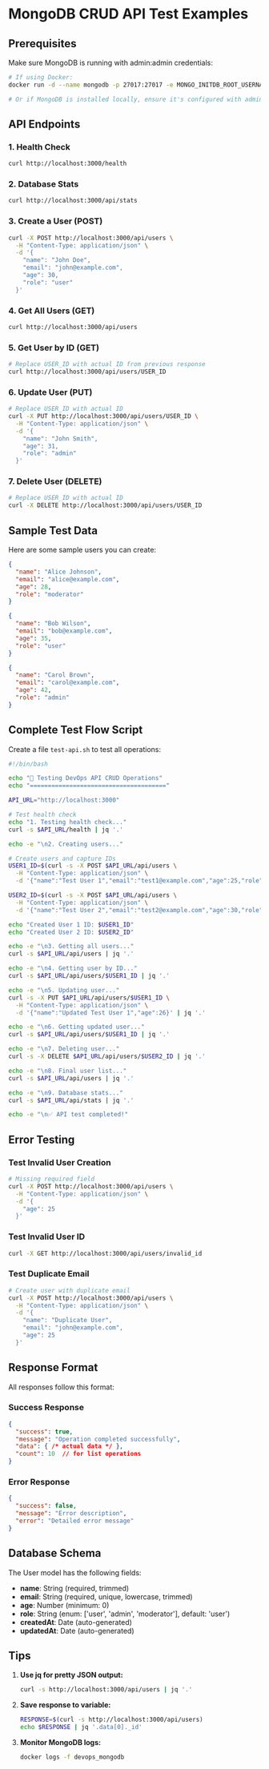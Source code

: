 # MongoDB CRUD API Test Examples

## Prerequisites
Make sure MongoDB is running with admin:admin credentials:
```bash
# If using Docker:
docker run -d --name mongodb -p 27017:27017 -e MONGO_INITDB_ROOT_USERNAME=admin -e MONGO_INITDB_ROOT_PASSWORD=admin mongo:latest

# Or if MongoDB is installed locally, ensure it's configured with admin:admin
```

## API Endpoints

### 1. Health Check
```bash
curl http://localhost:3000/health
```

### 2. Database Stats
```bash
curl http://localhost:3000/api/stats
```

### 3. Create a User (POST)
```bash
curl -X POST http://localhost:3000/api/users \
  -H "Content-Type: application/json" \
  -d '{
    "name": "John Doe",
    "email": "john@example.com",
    "age": 30,
    "role": "user"
  }'
```

### 4. Get All Users (GET)
```bash
curl http://localhost:3000/api/users
```

### 5. Get User by ID (GET)
```bash
# Replace USER_ID with actual ID from previous response
curl http://localhost:3000/api/users/USER_ID
```

### 6. Update User (PUT)
```bash
# Replace USER_ID with actual ID
curl -X PUT http://localhost:3000/api/users/USER_ID \
  -H "Content-Type: application/json" \
  -d '{
    "name": "John Smith",
    "age": 31,
    "role": "admin"
  }'
```

### 7. Delete User (DELETE)
```bash
# Replace USER_ID with actual ID
curl -X DELETE http://localhost:3000/api/users/USER_ID
```

## Sample Test Data
Here are some sample users you can create:

```json
{
  "name": "Alice Johnson",
  "email": "alice@example.com",
  "age": 28,
  "role": "moderator"
}
```

```json
{
  "name": "Bob Wilson",
  "email": "bob@example.com",
  "age": 35,
  "role": "user"
}
```

```json
{
  "name": "Carol Brown",
  "email": "carol@example.com",
  "age": 42,
  "role": "admin"
}
```

## Complete Test Flow Script

Create a file `test-api.sh` to test all operations:

```bash
#!/bin/bash

echo "🧪 Testing DevOps API CRUD Operations"
echo "======================================"

API_URL="http://localhost:3000"

# Test health check
echo "1. Testing health check..."
curl -s $API_URL/health | jq '.'

echo -e "\n2. Creating users..."

# Create users and capture IDs
USER1_ID=$(curl -s -X POST $API_URL/api/users \
  -H "Content-Type: application/json" \
  -d '{"name":"Test User 1","email":"test1@example.com","age":25,"role":"user"}' | jq -r '.data._id')

USER2_ID=$(curl -s -X POST $API_URL/api/users \
  -H "Content-Type: application/json" \
  -d '{"name":"Test User 2","email":"test2@example.com","age":30,"role":"admin"}' | jq -r '.data._id')

echo "Created User 1 ID: $USER1_ID"
echo "Created User 2 ID: $USER2_ID"

echo -e "\n3. Getting all users..."
curl -s $API_URL/api/users | jq '.'

echo -e "\n4. Getting user by ID..."
curl -s $API_URL/api/users/$USER1_ID | jq '.'

echo -e "\n5. Updating user..."
curl -s -X PUT $API_URL/api/users/$USER1_ID \
  -H "Content-Type: application/json" \
  -d '{"name":"Updated Test User 1","age":26}' | jq '.'

echo -e "\n6. Getting updated user..."
curl -s $API_URL/api/users/$USER1_ID | jq '.'

echo -e "\n7. Deleting user..."
curl -s -X DELETE $API_URL/api/users/$USER2_ID | jq '.'

echo -e "\n8. Final user list..."
curl -s $API_URL/api/users | jq '.'

echo -e "\n9. Database stats..."
curl -s $API_URL/api/stats | jq '.'

echo -e "\n✅ API test completed!"
```

## Error Testing

### Test Invalid User Creation
```bash
# Missing required field
curl -X POST http://localhost:3000/api/users \
  -H "Content-Type: application/json" \
  -d '{
    "age": 25
  }'
```

### Test Invalid User ID
```bash
curl -X GET http://localhost:3000/api/users/invalid_id
```

### Test Duplicate Email
```bash
# Create user with duplicate email
curl -X POST http://localhost:3000/api/users \
  -H "Content-Type: application/json" \
  -d '{
    "name": "Duplicate User",
    "email": "john@example.com",
    "age": 25
  }'
```

## Response Format
All responses follow this format:

### Success Response
```json
{
  "success": true,
  "message": "Operation completed successfully",
  "data": { /* actual data */ },
  "count": 10  // for list operations
}
```

### Error Response
```json
{
  "success": false,
  "message": "Error description",
  "error": "Detailed error message"
}
```

## Database Schema

The User model has the following fields:

- **name**: String (required, trimmed)
- **email**: String (required, unique, lowercase, trimmed)
- **age**: Number (minimum: 0)
- **role**: String (enum: ['user', 'admin', 'moderator'], default: 'user')
- **createdAt**: Date (auto-generated)
- **updatedAt**: Date (auto-generated)

## Tips

1. **Use jq for pretty JSON output:**
   ```bash
   curl -s http://localhost:3000/api/users | jq '.'
   ```

2. **Save response to variable:**
   ```bash
   RESPONSE=$(curl -s http://localhost:3000/api/users)
   echo $RESPONSE | jq '.data[0]._id'
   ```

3. **Monitor MongoDB logs:**
   ```bash
   docker logs -f devops_mongodb
   ```
